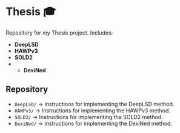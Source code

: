# Thesis 🎓
Repository for my Thesis project. Includes:
- **DeepLSD**
- **HAWPv3**
- **SOLD2**
- - **DexiNed**

## Repository
- `DeepLSD/` → Instructions for implementing the DeepLSD method.
- `HAWPv3/` → Instructions for implementing the HAWPv3 method.
- `SOLD2/` → Instructions for implementing the SOLD2 method.
- `DexiNed/` → Instructions for implementing the DexiNed method.
